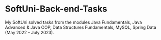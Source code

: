 # SoftUni-Back-end-Tasks

My SoftUni solved tasks from the modules Java Fundamentals, Java Advanced & Java OOP, Data Structures Fundamentals, MySQL, Spring Data (May 2022 - July 2023).
